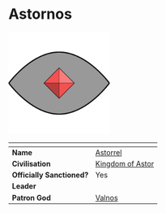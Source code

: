 # Astornos

<img src="../../../../images/organisations/astornos.png" height="200" />

| []() | |
| --- | --- |
| **Name** | [Astorrel](astorrel/astorrel.md) |
| **Civilisation** | [Kingdom of Astor](../README.md) |
| **Officially Sanctioned?** | Yes |
| **Leader** | |
| **Patron God** | [Valnos](../../../gods/gods/valnos.md) |
